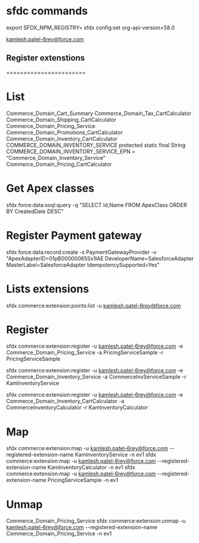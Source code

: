 sfdc commands
====================
export SFDX_NPM_REGISTRY=
sfdx config:set org-api-version=58.0

kamlesh.patel-6rey@force.com


## Register extenstions
=======================
# List
Commerce_Domain_Cart_Summary
Commerce_Domain_Tax_CartCalculator
Commerce_Domain_Shipping_CartCalculator
Commerce_Domain_Pricing_Service
Commerce_Domain_Promotions_CartCalculator
Commerce_Domain_Inventory_CartCalculator
COMMERCE_DOMAIN_INVENTORY_SERVICE
protected static final String COMMERCE_DOMAIN_INVENTORY_SERVICE_EPN = “Commerce_Domain_Inventory_Service”
Commerce_Domain_Pricing_CartCalculator 

# Get Apex classes
sfdx force:data:soql:query -q "SELECT Id,Name FROM ApexClass ORDER BY CreatedDate DESC"

# Register Payment gateway
sfdx force:data:record:create -s PaymentGatewayProvider -v "ApexAdapterID=01pB00000065Ss1IAE DeveloperName=SalesforceAdapter MasterLabel=SalesforceAdapter IdempotencySupported=Yes"

# Lists extensions
sfdx commerce:extension:points:list -u kamlesh.patel-6rey@force.com

# Register
sfdx commerce:extension:register -u kamlesh.patel-6rey@force.com -e Commerce_Domain_Pricing_Service -a PricingServiceSample -r PricingServiceSample

sfdx commerce:extension:register -u kamlesh.patel-6rey@force.com -e Commerce_Domain_Inventory_Service -a CommerceInvServiceSample -r KamInventoryService

sfdx commerce:extension:register -u kamlesh.patel-6rey@force.com -e Commerce_Domain_Inventory_CartCalculator -a CommerceInventoryCalculator -r KamInventoryCalculator


# Map 
sfdx commerce:extension:map -u kamlesh.patel-6rey@force.com --registered-extension-name KamInventoryService -n ev1
sfdx commerce:extension:map -u kamlesh.patel-6rey@force.com --registered-extension-name KamInventoryCalculator -n ev1
sfdx commerce:extension:map -u kamlesh.patel-6rey@force.com --registered-extension-name PricingServiceSample -n ev1


# Unmap
Commerce_Domain_Pricing_Service
sfdx commerce:extension:unmap -u kamlesh.patel-6rey@force.com --registered-extension-name Commerce_Domain_Pricing_Service -n ev1
